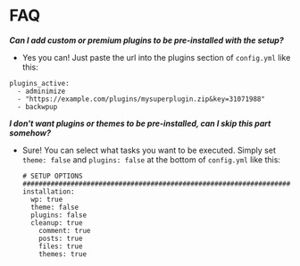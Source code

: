 # FAQ

***Can I add custom or premium plugins to be pre-installed with the setup?***
* Yes you can! Just paste the url into the plugins section of `config.yml` like this:
```
plugins_active:
  - adminimize
  - "https://example.com/plugins/mysuperplugin.zip&key=31071988"
  - backwpup
```

***I don't want plugins or themes to be pre-installed, can I skip this part somehow?***
* Sure! You can select what tasks you want to be executed. Simply set `theme: false` and `plugins: false` at the bottom of `config.yml` like this:

  ```
  # SETUP OPTIONS
  ####################################################################
  installation:
    wp: true
    theme: false
    plugins: false
    cleanup: true
      comment: true
      posts: true
      files: true
      themes: true
  ```
